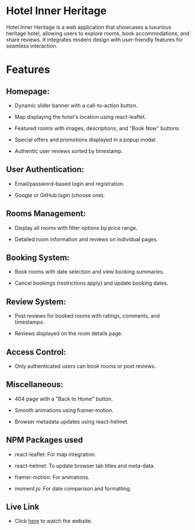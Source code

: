 
# Hotel Inner Heritage 

Hotel Inner Heritage is a web application that showcases a luxurious heritage hotel, allowing users to explore rooms, book accommodations, and share reviews. It integrates modern design with user-friendly features for seamless interaction.

# Features
## Homepage:

- Dynamic slider banner with a call-to-action button.

- Map displaying the hotel's location using react-leaflet.

- Featured rooms with images, descriptions, and "Book Now" buttons.

- Special offers and promotions displayed in a popup modal.

- Authentic user reviews sorted by timestamp.
## User Authentication:

- Email/password-based login and registration.

- Google or GitHub login (choose one).

## Rooms Management:

- Display all rooms with filter options by price range.

- Detailed room information and reviews on individual pages.

## Booking System:

- Book rooms with date selection and view booking summaries.

- Cancel bookings (restrictions apply) and update booking dates.

## Review System:

- Post reviews for booked rooms with ratings, comments, and timestamps.

- Reviews displayed on the room details page.

## Access Control:

- Only authenticated users can book rooms or post reviews.

## Miscellaneous:

- 404 page with a "Back to Home" button.

- Smooth animations using framer-motion.

- Browser metadata updates using react-helmet.
## NPM Packages used

- react-leaflet: For map integration.

- react-helmet: To update browser tab titles and meta-data.

- framer-motion: For animations.

- moment.js: For date comparison and formatting.
## Live Link

 - Click [here](https://hotel-inner-heritage.web.app/) to watch the website.

